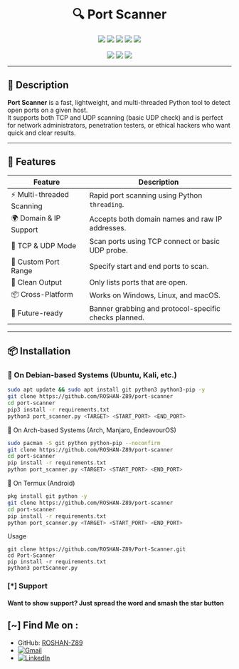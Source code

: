 <h1 align="center">🔍 Port Scanner</h1>

<p align="center">
  <img src="https://img.shields.io/badge/Version-1.0-blue?style=for-the-badge">
  <img src="https://img.shields.io/github/stars/ROSHAN-Z89/port-scanner?style=for-the-badge&color=orange">
  <img src="https://img.shields.io/github/forks/ROSHAN-Z89/port-scanner?style=for-the-badge&color=purple">
  <img src="https://img.shields.io/github/issues/ROSHAN-Z89/port-scanner?style=for-the-badge&color=red">
  <img src="https://img.shields.io/github/license/ROSHAN-Z89/port-scanner?style=for-the-badge&color=blue">
  <br><br>
  <img src="https://img.shields.io/badge/Author-ROSHAN--Z89-green?style=flat-square">
  <img src="https://img.shields.io/badge/Open%20Source-Yes-cyan?style=flat-square">
  <img src="https://img.shields.io/badge/Written%20In-Python-blue?style=flat-square">
</p>

---

## 🧠 Description

**Port Scanner** is a fast, lightweight, and multi-threaded Python tool to detect open ports on a given host.  
It supports both TCP and UDP scanning (basic UDP check) and is perfect for network administrators, penetration testers, or ethical hackers who want quick and clear results.

---

## 🚀 Features

| Feature | Description |
|--------|-------------|
| ⚡ Multi-threaded Scanning | Rapid port scanning using Python `threading`. |
| 🌍 Domain & IP Support | Accepts both domain names and raw IP addresses. |
| 🔌 TCP & UDP Mode | Scan ports using TCP connect or basic UDP probe. |
| 🎯 Custom Port Range | Specify start and end ports to scan. |
| 📜 Clean Output | Only lists ports that are open. |
| 📦 Cross-Platform | Works on Windows, Linux, and macOS. |
| 🔮 Future-ready | Banner grabbing and protocol-specific checks planned. |

---

## 📦 Installation

### 🔧 On Debian-based Systems (Ubuntu, Kali, etc.)
```bash
sudo apt update && sudo apt install git python3 python3-pip -y
git clone https://github.com/ROSHAN-Z89/port-scanner
cd port-scanner
pip3 install -r requirements.txt
python3 port_scanner.py <TARGET> <START_PORT> <END_PORT>
```
🧪 On Arch-based Systems (Arch, Manjaro, EndeavourOS)
```bash
sudo pacman -S git python python-pip --noconfirm
git clone https://github.com/ROSHAN-Z89/port-scanner
cd port-scanner
pip install -r requirements.txt
python port_scanner.py <TARGET> <START_PORT> <END_PORT>
```
📱 On Termux (Android)
```bash
pkg install git python -y
git clone https://github.com/ROSHAN-Z89/port-scanner
cd port-scanner
pip install -r requirements.txt
python port_scanner.py <TARGET> <START_PORT> <END_PORT>
```
Usage
```
git clone https://github.com/ROSHAN-Z89/Port-Scanner.git
cd Port-Scanner
pip install -r requirements.txt
python3 portScanner.py
```

### [*] Support
####  Want to show support? Just spread the word and smash the star button


## [~] Find Me on :

- GitHub: [ROSHAN-Z89](https://github.com/ROSHAN-Z89)
- [![Gmail](https://img.shields.io/badge/Gmail-Rouson%20Das-green?style=for-the-badge&logo=gmail)](mailto:rouson.ece@gmail.com)
- [![LinkedIn](https://img.shields.io/badge/LinkedIn-Rouson%20Das-blue?style=for-the-badge&logo=linkedin)](https://www.linkedin.com/in/rouson-das-563b52284/)
